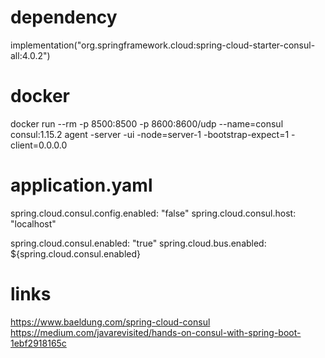 # dependency
implementation("org.springframework.cloud:spring-cloud-starter-consul-all:4.0.2")

# docker
docker run --rm -p 8500:8500 -p 8600:8600/udp --name=consul consul:1.15.2 agent -server -ui -node=server-1 -bootstrap-expect=1 -client=0.0.0.0

# application.yaml
spring.cloud.consul.config.enabled: "false"
spring.cloud.consul.host: "localhost"

spring.cloud.consul.enabled: "true"
spring.cloud.bus.enabled: ${spring.cloud.consul.enabled}


# links
https://www.baeldung.com/spring-cloud-consul
https://medium.com/javarevisited/hands-on-consul-with-spring-boot-1ebf2918165c
